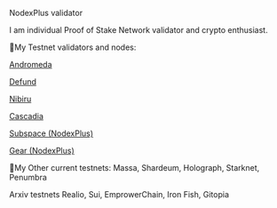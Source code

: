 NodexPlus validator

I am individual Proof of Stake Network validator and crypto enthusiast.

🔹My Testnet validators and nodes:

[Andromeda](https://andromeda.explorers.guru/validator/andrvaloper1awsn8q5zy4zyz2ahxwqdwjfwa6dhs44l9q98yx)

[Defund](https://defund.explorers.guru/validator/defundvaloper1up84tztxdw56h2n7nx5mka5qw0snpas5ud037d)

[Nibiru](https://nibiru.explorers.guru/validator/nibivaloper1p830jwfv6vkff0lpzxs44cyjjxhaf7nrn47msl)

[Cascadia](https://testnet.cascadia.explorers.guru/validator/cascadiavaloper1jg4gvde5u3f95gm5qctv9cct7cmrjrp08nmyms)

[Subspace (NodexPlus)](https://telemetry.subspace.network/#list/0xa3cd4b592d93f79943fbc58fc90ca8f516106699c9cf4d7ada98ca22877bc1ae)

[Gear (NodexPlus)](https://telemetry.gear-tech.io/#/0x92ed36f0a4a26169cba7c6990d51055c76b6b89de268568615a041eebb619a0e)

🔹My Other current testnets:
Massa, Shardeum, Holograph, Starknet,  Penumbra

Arxiv testnets
Realio, Sui, EmprowerChain, Iron Fish, Gitopia

